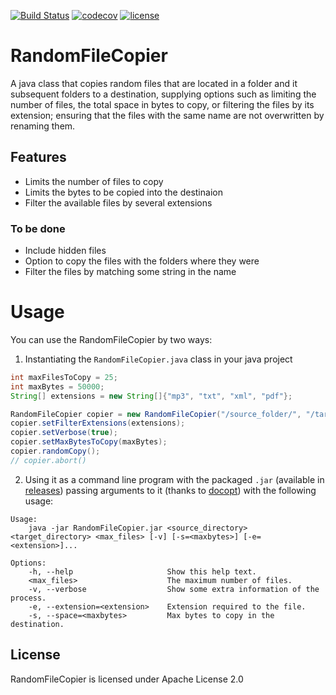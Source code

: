 [![Build Status](https://travis-ci.org/octaviospain/RandomFileCopier.svg?branch=master)](https://travis-ci.org/octaviospain/RandomFileCopier)
[![codecov](https://codecov.io/gh/octaviospain/RandomFileCopier/branch/master/graph/badge.svg)](https://codecov.io/gh/octaviospain/RandomFileCopier)
[![license](https://img.shields.io/badge/license-apache%202-brightgreen.svg)](https://github.com/octaviospain/TimecodeString/blob/master/LICENSE.txt)

# RandomFileCopier
A java class that copies random files that are located in a folder and it subsequent folders to a
destination, supplying options such as limiting the number of files, the total space in bytes to copy,
or filtering the files by its extension; ensuring that the files with the same name are not overwritten by renaming them.

## Features
* Limits the number of files to copy
* Limits the bytes to be copied into the destinaion
* Filter the available files by several extensions

### To be done
* Include hidden files
* Option to copy the files with the folders where they were
* Filter the files by matching some string in the name

# Usage
You can use the RandomFileCopier by two ways:

1. Instantiating the `RandomFileCopier.java` class in your java project

```java
int maxFilesToCopy = 25;
int maxBytes = 50000;
String[] extensions = new String[]{"mp3", "txt", "xml", "pdf"};

RandomFileCopier copier = new RandomFileCopier("/source_folder/", "/target_folder/", maxFilesToCopy);
copier.setFilterExtensions(extensions);
copier.setVerbose(true);
copier.setMaxBytesToCopy(maxBytes);
copier.randomCopy();
// copier.abort()
```

2. Using it as a command line program with the packaged `.jar` (available in
[releases](https://github.com/octaviospain/RandomFileCopier/releases)) passing arguments to it
(thanks to [docopt](https://github.com/docopt/docopt.java)) with the following usage:

```
Usage:
    java -jar RandomFileCopier.jar <source_directory> <target_directory> <max_files> [-v] [-s=<maxbytes>] [-e=<extension>]...

Options:
    -h, --help                     Show this help text.
    <max_files>                    The maximum number of files.
    -v, --verbose                  Show some extra information of the process.
    -e, --extension=<extension>    Extension required to the file.
    -s, --space=<maxbytes>         Max bytes to copy in the destination.
```

## License
RandomFileCopier is licensed under Apache License 2.0
